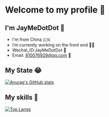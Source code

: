 # Welcome to my profile 👏

## I'm JayMeDotDot 👻

- I'm from China 🇨🇳
- I’m currently working on the front end 👨‍💻
- Wechat_ID:JayMeDotDot 💬
- Email: 810076929@qq.com 📧


## My State 😂

[![Anurag's GitHub stats](https://github-readme-stats.vercel.app/api?username=JayMeDotDot&show_icons=true&title_color=005248&text_color=005248&icon_color=005248&bg_color=30,FF8983,ffa000)](https://github.com/anuraghazra/github-readme-stats)


## My skills 🤣
[![Top Langs](https://github-readme-stats.vercel.app/api/top-langs/?username=JayMeDotDot&title_color=005248&text_color=005248&layout=compact&bg_color=30,FF8983,ffa000)](https://github.com/anuraghazra/github-readme-stats)
